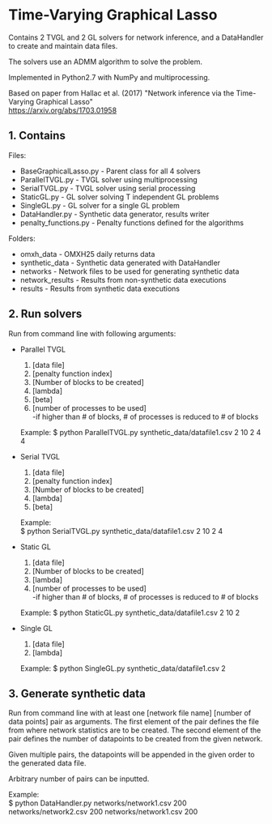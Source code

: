 # Time-Varying Graphical Lasso #

Contains 2 TVGL and 2 GL solvers for network inference,
and a DataHandler to create and maintain data files.

The solvers use an ADMM algorithm to solve the problem.

Implemented in Python2.7 with NumPy and multiprocessing.

Based on paper from Hallac et al. (2017)
  "Network inference via the Time-Varying Graphical Lasso"  
  https://arxiv.org/abs/1703.01958

## 1. Contains ##
   Files:
   - BaseGraphicalLasso.py -   Parent class for all 4 solvers
   - ParallelTVGL.py       -   TVGL solver using multiprocessing
   - SerialTVGL.py         -   TVGL solver using serial processing
   - StaticGL.py           -   GL solver solving T independent GL problems
   - SingleGL.py           -   GL solver for a single GL problem
   - DataHandler.py        -   Synthetic data generator, results writer
   - penalty_functions.py  -   Penalty functions defined for the algorithms

   Folders:
   - omxh_data             -   OMXH25 daily returns data
   - synthetic_data        -   Synthetic data generated with DataHandler
   - networks              -   Network files to be used for generating synthetic data
   - network_results       -   Results from non-synthetic data executions
   - results               -   Results from synthetic data executions
 		      
## 2. Run solvers ##

 Run from command line with following arguments:

 - Parallel TVGL
    1. [data file]
    2. [penalty function index]
    3. [Number of blocks to be created]
    4. [lambda]
    5. [beta]
    6. [number of processes to be used]  
       -if higher than # of blocks, # of processes is reduced to # of blocks

    Example:
       $ python ParallelTVGL.py synthetic_data/datafile1.csv 2 10 2 4 4

 - Serial TVGL
    1. [data file]
    2. [penalty function index]
    3. [Number of blocks to be created]
    4. [lambda]
    5. [beta]

    Example:  
       $ python SerialTVGL.py synthetic_data/datafile1.csv 2 10 2 4

 - Static GL
    1. [data file]
    2. [Number of blocks to be created]
    3. [lambda]
    4. [number of processes to be used]  
       -if higher than # of blocks, # of processes is reduced to # of blocks

    Example:
       $ python StaticGL.py synthetic_data/datafile1.csv 2 10 2

 - Single GL
    1. [data file]
    2. [lambda]

    Example:
       $ python SingleGL.py synthetic_data/datafile1.csv 2

## 3. Generate synthetic data ##

 Run from command line with at least one [network file name] [number of data points] pair as arguments.
 The first element of the pair defines the file from where network statistics are to be created.
 The second element of the pair defines the number of datapoints to be created from the given network.

 Given multiple pairs, the datapoints will be appended in the given order to the generated data file.

 Arbitrary number of pairs can be inputted.

 Example:  
     $ python DataHandler.py networks/network1.csv 200 networks/network2.csv 200 networks/network1.csv 200

